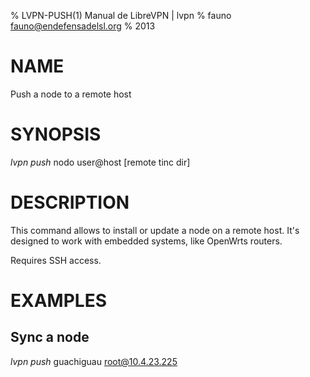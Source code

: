 % LVPN-PUSH(1) Manual de LibreVPN | lvpn
% fauno <fauno@endefensadelsl.org>
% 2013

# NAME

Push a node to a remote host


# SYNOPSIS

_lvpn push_ nodo user@host [remote tinc dir]


# DESCRIPTION

This command allows to install or update a node on a remote host.  It's
designed to work with embedded systems, like OpenWrts routers.

Requires SSH access.


# EXAMPLES

## Sync a node

_lvpn push_ guachiguau root@10.4.23.225
